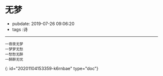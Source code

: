 # 无梦

- pubdate: 2019-07-26 09:06:20
- tags :诗

---

```text
一夜夜无梦
一梦梦无愁
一愁愁无醉
一醉醉无忧
```


{: id="20201104153359-k6rnbae" type="doc"}

